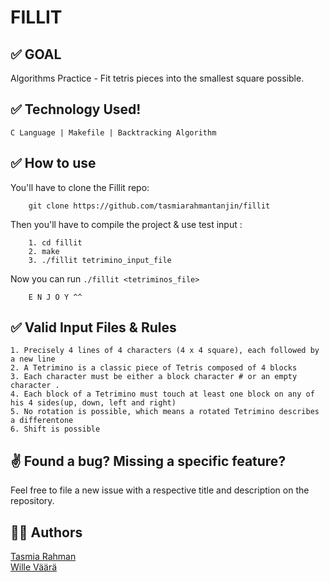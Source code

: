 # FILLIT

## ✅ GOAL

Algorithms Practice - Fit tetris pieces into the smallest square possible.

## ✅ Technology Used!
<code>C Language | Makefile | Backtracking Algorithm</code>

## ✅ How to use

You'll have to clone the Fillit repo:

        git clone https://github.com/tasmiarahmantanjin/fillit

Then you'll have to compile the project & use test input :

        1. cd fillit
        2. make
		3. ./fillit tetrimino_input_file
        
Now you can run <code>./fillit <tetriminos_file></code>

        E N J O Y ^^
        
## ✅ Valid Input Files & Rules
	1. Precisely 4 lines of 4 characters (4 x 4 square), each followed by a new line
	2. A Tetrimino is a classic piece of Tetris composed of 4 blocks
	3. Each character must be either a block character # or an empty character .
	4. Each block of a Tetrimino must touch at least one block on any of his 4 sides(up, down, left and right)
	5. No rotation is possible, which means a rotated Tetrimino describes a differentone
	6. Shift is possible

## ✌ Found a bug? Missing a specific feature?

Feel free to file a new issue with a respective title and description on the repository.

## 🙋‍♀️ Authors

[Tasmia Rahman](https://github.com/tasmiarahmantanjin)
<br>
[Wille Väärä](https://profile.intra.42.fr/users/wvaara)